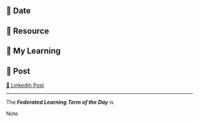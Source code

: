 ## 📅 Date


## 📰 Resource


## 🔖 My Learning


## 📮 Post 

[📘 LinkedIn Post]()

------
The _**Federated Learning Term of the Day**_ is 
> [!NOTE]
> 
